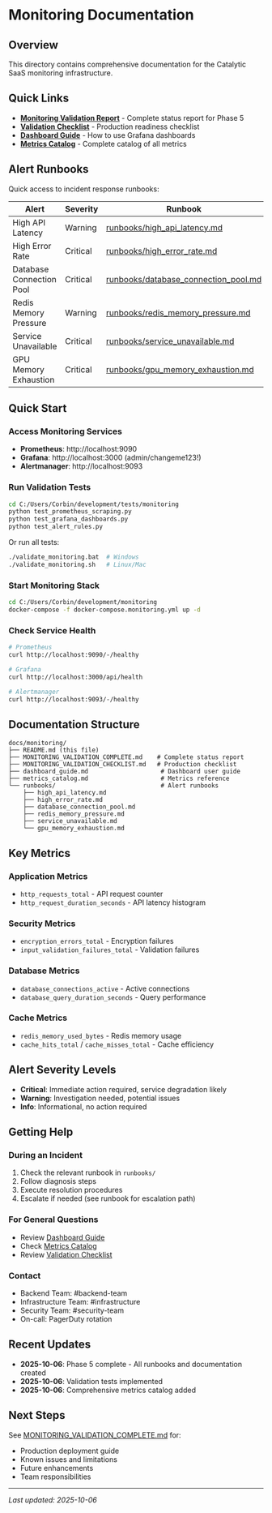 # Monitoring Documentation

## Overview

This directory contains comprehensive documentation for the Catalytic SaaS monitoring infrastructure.

## Quick Links

- **[Monitoring Validation Report](MONITORING_VALIDATION_COMPLETE.md)** - Complete status report for Phase 5
- **[Validation Checklist](MONITORING_VALIDATION_CHECKLIST.md)** - Production readiness checklist
- **[Dashboard Guide](dashboard_guide.md)** - How to use Grafana dashboards
- **[Metrics Catalog](metrics_catalog.md)** - Complete catalog of all metrics

## Alert Runbooks

Quick access to incident response runbooks:

| Alert | Severity | Runbook |
|-------|----------|---------|
| High API Latency | Warning | [runbooks/high_api_latency.md](runbooks/high_api_latency.md) |
| High Error Rate | Critical | [runbooks/high_error_rate.md](runbooks/high_error_rate.md) |
| Database Connection Pool | Critical | [runbooks/database_connection_pool.md](runbooks/database_connection_pool.md) |
| Redis Memory Pressure | Warning | [runbooks/redis_memory_pressure.md](runbooks/redis_memory_pressure.md) |
| Service Unavailable | Critical | [runbooks/service_unavailable.md](runbooks/service_unavailable.md) |
| GPU Memory Exhaustion | Critical | [runbooks/gpu_memory_exhaustion.md](runbooks/gpu_memory_exhaustion.md) |

## Quick Start

### Access Monitoring Services

- **Prometheus**: http://localhost:9090
- **Grafana**: http://localhost:3000 (admin/changeme123!)
- **Alertmanager**: http://localhost:9093

### Run Validation Tests

```bash
cd C:/Users/Corbin/development/tests/monitoring
python test_prometheus_scraping.py
python test_grafana_dashboards.py
python test_alert_rules.py
```

Or run all tests:
```bash
./validate_monitoring.bat  # Windows
./validate_monitoring.sh   # Linux/Mac
```

### Start Monitoring Stack

```bash
cd C:/Users/Corbin/development/monitoring
docker-compose -f docker-compose.monitoring.yml up -d
```

### Check Service Health

```bash
# Prometheus
curl http://localhost:9090/-/healthy

# Grafana
curl http://localhost:3000/api/health

# Alertmanager
curl http://localhost:9093/-/healthy
```

## Documentation Structure

```
docs/monitoring/
├── README.md (this file)
├── MONITORING_VALIDATION_COMPLETE.md    # Complete status report
├── MONITORING_VALIDATION_CHECKLIST.md   # Production checklist
├── dashboard_guide.md                    # Dashboard user guide
├── metrics_catalog.md                    # Metrics reference
└── runbooks/                             # Alert runbooks
    ├── high_api_latency.md
    ├── high_error_rate.md
    ├── database_connection_pool.md
    ├── redis_memory_pressure.md
    ├── service_unavailable.md
    └── gpu_memory_exhaustion.md
```

## Key Metrics

### Application Metrics
- `http_requests_total` - API request counter
- `http_request_duration_seconds` - API latency histogram

### Security Metrics
- `encryption_errors_total` - Encryption failures
- `input_validation_failures_total` - Validation failures

### Database Metrics
- `database_connections_active` - Active connections
- `database_query_duration_seconds` - Query performance

### Cache Metrics
- `redis_memory_used_bytes` - Redis memory usage
- `cache_hits_total` / `cache_misses_total` - Cache efficiency

## Alert Severity Levels

- **Critical**: Immediate action required, service degradation likely
- **Warning**: Investigation needed, potential issues
- **Info**: Informational, no action required

## Getting Help

### During an Incident

1. Check the relevant runbook in `runbooks/`
2. Follow diagnosis steps
3. Execute resolution procedures
4. Escalate if needed (see runbook for escalation path)

### For General Questions

- Review [Dashboard Guide](dashboard_guide.md)
- Check [Metrics Catalog](metrics_catalog.md)
- Review [Validation Checklist](MONITORING_VALIDATION_CHECKLIST.md)

### Contact

- Backend Team: #backend-team
- Infrastructure Team: #infrastructure
- Security Team: #security-team
- On-call: PagerDuty rotation

## Recent Updates

- **2025-10-06**: Phase 5 complete - All runbooks and documentation created
- **2025-10-06**: Validation tests implemented
- **2025-10-06**: Comprehensive metrics catalog added

## Next Steps

See [MONITORING_VALIDATION_COMPLETE.md](MONITORING_VALIDATION_COMPLETE.md) for:
- Production deployment guide
- Known issues and limitations
- Future enhancements
- Team responsibilities

---

*Last updated: 2025-10-06*
